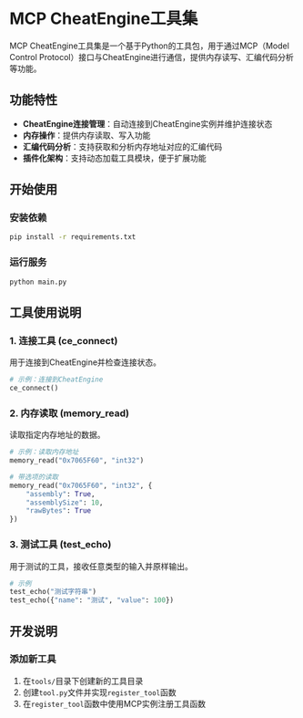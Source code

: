 # MCP CheatEngine工具集

MCP CheatEngine工具集是一个基于Python的工具包，用于通过MCP（Model Control Protocol）接口与CheatEngine进行通信，提供内存读写、汇编代码分析等功能。

## 功能特性

- **CheatEngine连接管理**：自动连接到CheatEngine实例并维护连接状态
- **内存操作**：提供内存读取、写入功能
- **汇编代码分析**：支持获取和分析内存地址对应的汇编代码
- **插件化架构**：支持动态加载工具模块，便于扩展功能

## 开始使用

### 安装依赖

```bash
pip install -r requirements.txt
```

### 运行服务

```bash
python main.py
```

## 工具使用说明

### 1. 连接工具 (ce_connect)

用于连接到CheatEngine并检查连接状态。

```python
# 示例：连接到CheatEngine
ce_connect()
```

### 2. 内存读取 (memory_read)

读取指定内存地址的数据。

```python
# 示例：读取内存地址
memory_read("0x7065F60", "int32")

# 带选项的读取
memory_read("0x7065F60", "int32", {
    "assembly": True,
    "assemblySize": 10,
    "rawBytes": True
})
```

### 3. 测试工具 (test_echo)

用于测试的工具，接收任意类型的输入并原样输出。

```python
# 示例
test_echo("测试字符串")
test_echo({"name": "测试", "value": 100})
```

## 开发说明

### 添加新工具

1. 在`tools/`目录下创建新的工具目录
2. 创建`tool.py`文件并实现`register_tool`函数
3. 在`register_tool`函数中使用MCP实例注册工具函数